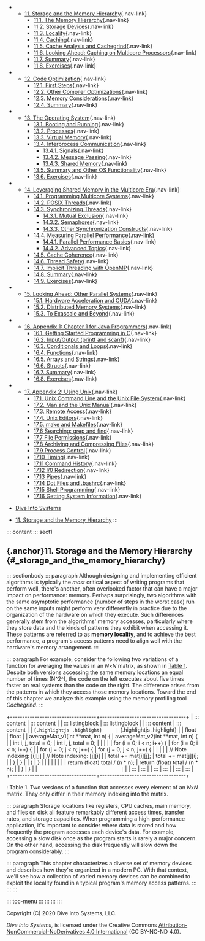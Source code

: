 
-   -   [11. Storage and the Memory Hierarchy](index.html){.nav-link}
        -   [11.1. The Memory Hierarchy](mem_hierarchy.html){.nav-link}
        -   [11.2. Storage Devices](devices.html){.nav-link}
        -   [11.3. Locality](locality.html){.nav-link}
        -   [11.4. Caching](caching.html){.nav-link}
        -   [11.5. Cache Analysis and
            Cachegrind](cachegrind.html){.nav-link}
        -   [11.6. Looking Ahead: Caching on Multicore
            Processors](coherency.html){.nav-link}
        -   [11.7. Summary](summary.html){.nav-link}
        -   [11.8. Exercises](exercises.html){.nav-link}

-   -   [12. Code Optimization](../C12-CodeOpt/index.html){.nav-link}
        -   [12.1. First Steps](../C12-CodeOpt/basic.html){.nav-link}
        -   [12.2. Other Compiler
            Optimizations](../C12-CodeOpt/loops_functions.html){.nav-link}
        -   [12.3. Memory
            Considerations](../C12-CodeOpt/memory_considerations.html){.nav-link}
        -   [12.4. Summary](../C12-CodeOpt/summary.html){.nav-link}

-   -   [13. The Operating System](../C13-OS/index.html){.nav-link}
        -   [13.1. Booting and Running](../C13-OS/impl.html){.nav-link}
        -   [13.2. Processes](../C13-OS/processes.html){.nav-link}
        -   [13.3. Virtual Memory](../C13-OS/vm.html){.nav-link}
        -   [13.4. Interprocess
            Communication](../C13-OS/ipc.html){.nav-link}
            -   [13.4.1. Signals](../C13-OS/ipc_signals.html){.nav-link}
            -   [13.4.2. Message
                Passing](../C13-OS/ipc_msging.html){.nav-link}
            -   [13.4.3. Shared
                Memory](../C13-OS/ipc_shm.html){.nav-link}
        -   [13.5. Summary and Other OS
            Functionality](../C13-OS/advanced.html){.nav-link}
        -   [13.6. Exercises](../C13-OS/exercises.html){.nav-link}

-   -   [14. Leveraging Shared Memory in the Multicore
        Era](../C14-SharedMemory/index.html){.nav-link}
        -   [14.1. Programming Multicore
            Systems](../C14-SharedMemory/multicore.html){.nav-link}
        -   [14.2. POSIX
            Threads](../C14-SharedMemory/posix.html){.nav-link}
        -   [14.3. Synchronizing
            Threads](../C14-SharedMemory/synchronization.html){.nav-link}
            -   [14.3.1. Mutual
                Exclusion](../C14-SharedMemory/mutex.html){.nav-link}
            -   [14.3.2.
                Semaphores](../C14-SharedMemory/semaphores.html){.nav-link}
            -   [14.3.3. Other Synchronization
                Constructs](../C14-SharedMemory/other_syncs.html){.nav-link}
        -   [14.4. Measuring Parallel
            Performance](../C14-SharedMemory/performance.html){.nav-link}
            -   [14.4.1. Parallel Performance
                Basics](../C14-SharedMemory/performance_basics.html){.nav-link}
            -   [14.4.2. Advanced
                Topics](../C14-SharedMemory/performance_advanced.html){.nav-link}
        -   [14.5. Cache
            Coherence](../C14-SharedMemory/cache_coherence.html){.nav-link}
        -   [14.6. Thread
            Safety](../C14-SharedMemory/thread_safety.html){.nav-link}
        -   [14.7. Implicit Threading with
            OpenMP](../C14-SharedMemory/openmp.html){.nav-link}
        -   [14.8. Summary](../C14-SharedMemory/summary.html){.nav-link}
        -   [14.9.
            Exercises](../C14-SharedMemory/exercises.html){.nav-link}

-   -   [15. Looking Ahead: Other Parallel
        Systems](../C15-Parallel/index.html){.nav-link}
        -   [15.1. Hardware Acceleration and
            CUDA](../C15-Parallel/gpu.html){.nav-link}
        -   [15.2. Distributed Memory
            Systems](../C15-Parallel/distrmem.html){.nav-link}
        -   [15.3. To Exascale and
            Beyond](../C15-Parallel/cloud.html){.nav-link}

-   -   [16. Appendix 1: Chapter 1 for Java
        Programmers](../Appendix1/index.html){.nav-link}
        -   [16.1. Getting Started Programming in
            C](../Appendix1/getting_started.html){.nav-link}
        -   [16.2. Input/Output (printf and
            scanf)](../Appendix1/input_output.html){.nav-link}
        -   [16.3. Conditionals and
            Loops](../Appendix1/conditionals.html){.nav-link}
        -   [16.4. Functions](../Appendix1/functions.html){.nav-link}
        -   [16.5. Arrays and
            Strings](../Appendix1/arrays_strings.html){.nav-link}
        -   [16.6. Structs](../Appendix1/structs.html){.nav-link}
        -   [16.7. Summary](../Appendix1/summary.html){.nav-link}
        -   [16.8. Exercises](../Appendix1/exercises.html){.nav-link}

-   -   [17. Appendix 2: Using Unix](../Appendix2/index.html){.nav-link}
        -   [17.1. Unix Command Line and the Unix File
            System](../Appendix2/cmdln_basics.html){.nav-link}
        -   [17.2. Man and the Unix
            Manual](../Appendix2/man.html){.nav-link}
        -   [17.3. Remote Access](../Appendix2/ssh_scp.html){.nav-link}
        -   [17.4. Unix Editors](../Appendix2/editors.html){.nav-link}
        -   [17.5. make and
            Makefiles](../Appendix2/makefiles.html){.nav-link}
        -   [17.6 Searching: grep and
            find](../Appendix2/grep.html){.nav-link}
        -   [17.7 File Permissions](../Appendix2/chmod.html){.nav-link}
        -   [17.8 Archiving and Compressing
            Files](../Appendix2/tar.html){.nav-link}
        -   [17.9 Process Control](../Appendix2/pskill.html){.nav-link}
        -   [17.10 Timing](../Appendix2/timing.html){.nav-link}
        -   [17.11 Command
            History](../Appendix2/history.html){.nav-link}
        -   [17.12 I/0
            Redirection](../Appendix2/ioredirect.html){.nav-link}
        -   [17.13 Pipes](../Appendix2/pipe.html){.nav-link}
        -   [17.14 Dot Files and
            .bashrc](../Appendix2/dotfiles.html){.nav-link}
        -   [17.15 Shell
            Programming](../Appendix2/shellprog.html){.nav-link}
        -   [17.16 Getting System
            Information](../Appendix2/sysinfo.html){.nav-link}



-   [Dive Into Systems](../index-2.html)
-   [11. Storage and the Memory Hierarchy](index.html)
:::

::: content
::: sect1
## [](#_storage_and_the_memory_hierarchy){.anchor}11. Storage and the Memory Hierarchy {#_storage_and_the_memory_hierarchy}

::: sectionbody
::: paragraph
Although designing and implementing efficient algorithms is typically
the *most* critical aspect of writing programs that perform well,
there's another, often overlooked factor that can have a major impact on
performance: memory. Perhaps surprisingly, two algorithms with the same
asymptotic performance (number of steps in the worst case) run on the
same inputs might perform very differently in practice due to the
organization of the hardware on which they execute. Such differences
generally stem from the algorithms\' memory accesses, particularly where
they store data and the kinds of patterns they exhibit when accessing
it. These patterns are referred to as **memory locality**, and to
achieve the best performance, a program's access patterns need to align
well with the hardware's memory arrangement.
:::

::: paragraph
For example, consider the following two variations of a function for
averaging the values in an *N*×*N* matrix, as shown in [Table
1](#TabMatrixVersions). Despite both versions accessing the same memory
locations an equal number of times (N^2^), the code on the left executes
about five times faster on real systems than the code on the right. The
difference arises from the patterns in which they access those memory
locations. Toward the end of this chapter we analyze this example using
the memory profiling tool *Cachegrind*.
:::

+-----------------------------------+-----------------------------------+
| ::: content                       | ::: content                       |
| ::: listingblock                  | ::: listingblock                  |
| ::: content                       | ::: content                       |
| ``` {.highlightjs .highlight}     | ``` {.highlightjs .highlight}     |
| float                             | float                             |
| averageMat_v1(int **mat, int n) { | averageMat_v2(int **mat, int n) { |
|     int i, j, total = 0;          |     int i, j, total = 0;          |
|                                   |                                   |
|     for (i = 0; i < n; i++) {     |     for (i = 0; i < n; i++) {     |
|         for (j = 0; j < n; j++) { |         for (j = 0; j < n; j++) { |
|                                   |                                   |
|          // Note indexing: [i][j] |          // Note indexing: [j][i] |
|             total += mat[i][j];   |             total += mat[j][i];   |
|         }                         |         }                         |
|     }                             |     }                             |
|                                   |                                   |
|                                   |                                   |
|   return (float) total / (n * n); |   return (float) total / (n * n); |
| }                                 | }                                 |
| ```                               | ```                               |
| :::                               | :::                               |
| :::                               | :::                               |
| :::                               | :::                               |
+-----------------------------------+-----------------------------------+

: Table 1. Two versions of a function that accesses every element of an
*N*x*N* matrix. They only differ in their memory indexing into the
matrix.

::: paragraph
Storage locations like registers, CPU caches, main memory, and files on
disk all feature remarkably different access times, transfer rates, and
storage capacities. When programming a high-performance application,
it's important to consider where data is stored and how frequently the
program accesses each device's data. For example, accessing a slow disk
once as the program starts is rarely a major concern. On the other hand,
accessing the disk frequently will slow down the program considerably.
:::

::: paragraph
This chapter characterizes a diverse set of memory devices and describes
how they're organized in a modern PC. With that context, we'll see how a
collection of varied memory devices can be combined to exploit the
locality found in a typical program's memory access patterns.
:::
:::
:::

::: toc-menu
:::
:::
:::
:::

Copyright (C) 2020 Dive into Systems, LLC.

*Dive into Systems,* is licensed under the Creative Commons
[Attribution-NonCommercial-NoDerivatives 4.0
International](https://creativecommons.org/licenses/by-nc-nd/4.0/) (CC
BY-NC-ND 4.0).
